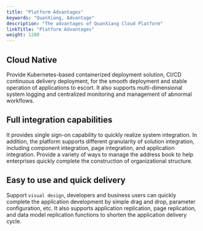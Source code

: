 ```yaml
---
title: "Platform Advantages"
keywords: "QuanXiang, Advantage"
description: "The advantages of QuanXiang Cloud Platform"
linkTitle: "Platform Advantages"
weight: 1200
---
```


## Cloud Native

Provide Kubernetes-based containerized deployment solution, CI/CD continuous delivery deployment, for the smooth deployment and stable operation of applications to escort. It also supports multi-dimensional system logging and centralized monitoring and management of abnormal workflows.

## Full integration capabilities

It provides single sign-on capability to quickly realize system integration. In addition, the platform supports different granularity of solution integration, including component integration, page integration, and application integration. Provide a variety of ways to manage the address book to help enterprises quickly complete the construction of organizational structure.

## Easy to use and quick delivery

Support `visual design`, developers and business users can quickly complete the application development by simple drag and drop, parameter configuration, etc. It also supports application replication, page replication, and data model replication functions to shorten the application delivery cycle.
